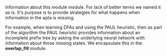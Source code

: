 Information about this module module. For lack of better terms we named it as is. It's purpose is to provide strategies for what happens when information in the apta is missing. 

For example, when learning DFAs and using the PAUL heuristic, then as part of the algorithm the PAUL heuristic provides information about an incomplete prefix tree by asking the underlying neural network with information about those missing states. We encapsulate this in the **overlap_fill** module.